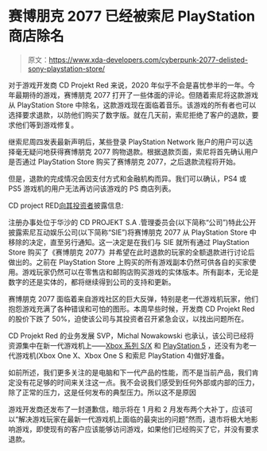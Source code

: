# 赛博朋克 2077 已经被索尼 PlayStation 商店除名

> 原文：<https://www.xda-developers.com/cyberpunk-2077-delisted-sony-playstation-store/>

对于游戏开发商 CD Projekt Red 来说，2020 年似乎不会是喜忧参半的一年。今年最期待的游戏，赛博朋克 2077 打开了一些体面的评论。但随着索尼将这款游戏从 PlayStation Store 中除名，这款游戏现在面临着音乐。该游戏的所有者也可以选择要求退款，以防他们购买了数字版。就在几天前，索尼拒绝了客户的退款，要求他们等到游戏修复。

继索尼周四发表最新声明后，某些登录 PlayStation Network 账户的用户可以选择毫无疑问地获得赛博朋克 2077 购物退款。根据退款页面，索尼将首先确认用户是否通过 PlayStation Store 购买了赛博朋克 2077，之后退款流程将开始。

但是，退款的完成情况会因支付方式和金融机构而异。我们可以确认，PS4 或 PS5 游戏机的用户无法再访问该游戏的 PS 商店列表。

CD project RED[向其投资者](https://www.cdprojekt.com/pl/wp-content/uploads-pl/2020/12/rb_66-2020-czasowe-wstrzymanie-dostepnosci-gry-cyberpunk-2077-w-playstation-store.pdf)披露信息:

注册办事处位于华沙的 CD PROJEKT S.A .管理委员会(以下简称“公司”)特此公开披露索尼互动娱乐公司(以下简称“SIE”)将赛博朋克 2077 从 PlayStation Store 中移除的决定，直至另行通知。这一决定是在我们与 SIE 就所有通过 PlayStation Store 购买了《赛博朋克 2077》并希望在此时退款的玩家的全额退款进行讨论后做出的。之前在 PlayStation Store 上购买的所有游戏副本仍然可供各自的买家使用。游戏玩家仍然可以在零售店和邮购店购买游戏的实体版本。所有副本，无论是数字的还是实体的，都将继续得到公司的支持和更新。

赛博朋克 2077 面临着来自游戏社区的巨大反弹，特别是老一代游戏机玩家，他们抱怨游戏充满了各种错误和可怕的图形。本周早些时候，开发商 CD Projekt Red 的股价下跌了 50%，迫使该公司与其投资者召开紧急会议，以找出问题所在。

CD Projekt Red 的业务发展 SVP，Michal Nowakowski 也承认，该公司已经将资源集中在新一代游戏机上——[Xbox 系列 S/X](https://www.xda-developers.com/xbox-series-x-restocks/) 和 [PlayStation 5](https://www.xda-developers.com/playstation-5-restocks/) ，还没有为老一代游戏机(Xbox One X、Xbox One S 和索尼 PlayStation 4)做好准备。

如前所述，我们更多关注的是电脑和下一代产品的性能，而不是当前产品，我们肯定没有花足够的时间来关注这一点。我不会说我们感受到任何外部或内部的压力，除了正常的压力，这是任何发布的典型压力。所以这不是原因

游戏开发商还发布了一封道歉信，暗示将在 1 月和 2 月发布两个大补丁，应该可以“解决游戏玩家在最新一代游戏机上面临的最突出的问题”然而，退市将极大地影响游戏，即使现有的客户应该能够访问游戏，如果他们已经购买了它，并没有要求退款。